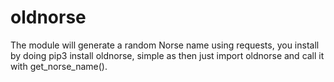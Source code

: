 # oldnorse

The module will generate a random Norse name using requests, you install by doing pip3 install oldnorse, simple as then just import oldnorse and call it with get_norse_name().
